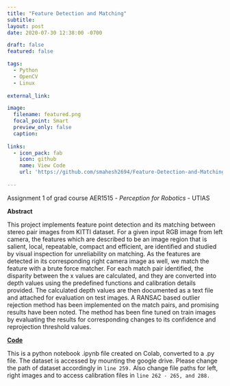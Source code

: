 ```yaml
---
title: "Feature Detection and Matching"
subtitle: 
layout: post
date: 2020-07-30 12:38:00 -0700

draft: false
featured: false

tags:
  - Python
  - OpenCV
  - Linux
  
external_link: 

image:
  filename: featured.png
  focal_point: Smart
  preview_only: false
  caption:  
  
links:
  - icon_pack: fab
    icon: github
    name: View Code 
    url: 'https://github.com/smahesh2694/Feature-Detection-and-Matching---OpenCV'
 
---
```


Assignment 1 of grad course AER1515 - *Perception for Robotics* - UTIAS

**Abstract**

This project implements feature point detection and its matching between stereo pair images from KITTI
dataset. For a given input RGB image from left camera, the features which are described to be an image
region that is salient, local, repeatable, compact and efficient, are identified and studied by visual
inspection for unreliability on matching. As the features are detected in its corresponding right camera
image as well, we match the feature with a brute force matcher. For each match pair identified, the
disparity between the x values are calculated, and they are converted into depth values using the
predefined functions and calibration details provided. The calculated depth values are then documented
as a text file and attached for evaluation on test images. A RANSAC based outlier rejection method has
been implemented on the match pairs, and promising results have been noted. The method has been fine
tuned on train images by evaluating the results for corresponding changes to its confidence and
reprojection threshold values.

**[Code](https://github.com/smahesh2694/Feature-Detection-and-Matching---OpenCV)**

This is a python notebook .ipynb file created on Colab, converted to a .py file.
The dataset is accessed by mounting the google drive. Please change the path of dataset accordingly in ```line 259.```
Also change file paths for left, right images and to access calibration files in ```line 262 - 265, and 288.```
